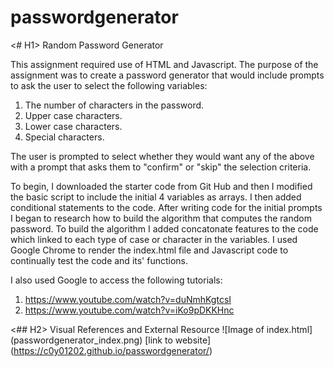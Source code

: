# passwordgenerator

<# H1> Random Password Generator

This assignment required use of HTML and Javascript. The purpose of the assignment was to create a password generator that would include prompts to ask the user to select the following variables:

1) The number of characters in the password.
2) Upper case characters.
3) Lower case characters.
4) Special characters.

The user is prompted to select whether they would want any of the above with a prompt that asks them to "confirm" or "skip" the selection criteria.

To begin, I downloaded the starter code from Git Hub and then I modified the basic script to include the initial 4 variables as arrays. I then added conditional statements to the code. After writing code for the initial prompts I began to research how to build the algorithm that computes the random password. To build the algorithm I added concatonate features to the code which linked to each type of case or character in the variables. I used Google Chrome to render the index.html file and Javascript code to continually test the code and its' functions. 

I also used Google to access the following tutorials:
1. https://www.youtube.com/watch?v=duNmhKgtcsI
2. https://www.youtube.com/watch?v=iKo9pDKKHnc

<## H2> Visual References and External Resource
![Image of index.html] (passwordgenerator_index.png)
[link to website] (https://c0y01202.github.io/passwordgenerator/)